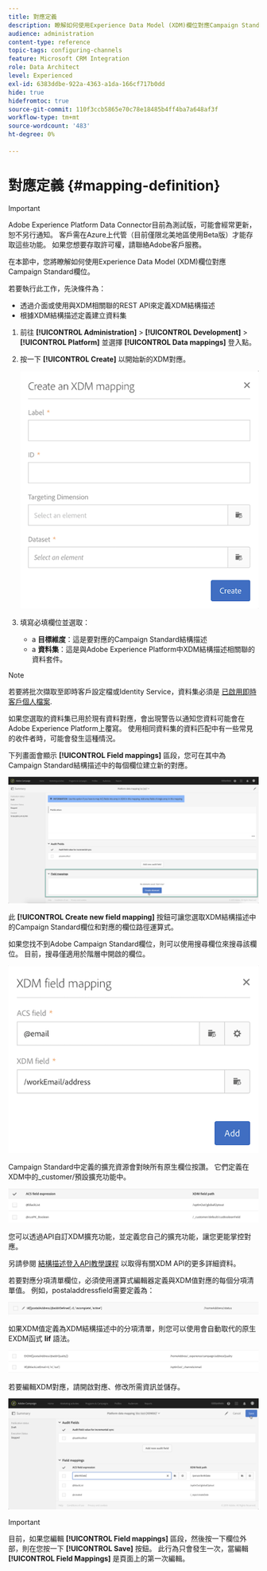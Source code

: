 ```yaml
---
title: 對應定義
description: 瞭解如何使用Experience Data Model (XDM)欄位對應Campaign Standard欄位。
audience: administration
content-type: reference
topic-tags: configuring-channels
feature: Microsoft CRM Integration
role: Data Architect
level: Experienced
exl-id: 6383ddbe-922a-4363-a1da-166cf717b0dd
hide: true
hidefromtoc: true
source-git-commit: 110f3ccb5865e70c78e18485b4ff4ba7a648af3f
workflow-type: tm+mt
source-wordcount: '483'
ht-degree: 0%

---
```


# 對應定義 {#mapping-definition}

>[!IMPORTANT]
>
>Adobe Experience Platform Data Connector目前為測試版，可能會經常更新，恕不另行通知。 客戶需在Azure上代管（目前僅限北美地區使用Beta版）才能存取這些功能。 如果您想要存取許可權，請聯絡Adobe客戶服務。

在本節中，您將瞭解如何使用Experience Data Model (XDM)欄位對應Campaign Standard欄位。

若要執行此工作，先決條件為：

* 透過介面或使用與XDM相關聯的REST API來定義XDM結構描述
* 根據XDM結構描述定義建立資料集

1. 前往 **[!UICONTROL Administration]** > **[!UICONTROL Development]** > **[!UICONTROL Platform]** 並選擇 **[!UICONTROL Data mappings]** 登入點。

1. 按一下 **[!UICONTROL Create]** 以開始新的XDM對應。

   ![](assets/aep_createmapping.png)

1. 填寫必填欄位並選取：

   * a **目標維度**：這是要對應的Campaign Standard結構描述
   * a **資料集**：這是與Adobe Experience Platform中XDM結構描述相關聯的資料套件。

>[!NOTE]
>
>若要將批次擷取至即時客戶設定檔或Identity Service，資料集必須是 [已啟用即時客戶個人檔案](https://experienceleague.adobe.com/docs/experience-platform/rtcdp/intro/get-started.html).
>
>如果您選取的資料集已用於現有資料對應，會出現警告以通知您資料可能會在Adobe Experience Platform上覆寫。 使用相同資料集的資料匹配中有一些常見的收件者時，可能會發生這種情況。

下列畫面會顯示 **[!UICONTROL Field mappings]** 區段，您可在其中為Campaign Standard結構描述中的每個欄位建立新的對應。

![](assets/aep_fieldmappings.png)

此 **[!UICONTROL Create new field mapping]** 按鈕可讓您選取XDM結構描述中的Campaign Standard欄位和對應的欄位路徑運算式。

如果您找不到Adobe Campaign Standard欄位，則可以使用搜尋欄位來搜尋該欄位。 目前，搜尋僅適用於階層中開啟的欄位。

![](assets/aep_mapfield.png)

Campaign Standard中定義的擴充資源會對映所有原生欄位按讚。 它們定義在XDM中的_customer/預設擴充功能中。

![](assets/aep_fieldscusmapping.png)

您可以透過API自訂XDM擴充功能，並定義您自己的擴充功能，讓您更能掌控對應。

另請參閱 [結構描述登入API教學課程](https://experienceleague.adobe.com/docs/experience-platform/xdm/api/getting-started.html) 以取得有關XDM API的更多詳細資料。

若要對應分項清單欄位，必須使用運算式編輯器定義與XDM值對應的每個分項清單值。 例如，postaladdressfield需要定義為：

![](assets/aep_enummapping.png)

如果XDM值定義為XDM結構描述中的分項清單，則您可以使用會自動取代的原生EXDM函式 **lif** 語法。

![](assets/aep_enummappingexdm.png)

若要編輯XDM對應，請開啟對應、修改所需資訊並儲存。

![](assets/aep_editmapping.png)

>[!IMPORTANT]
>
>目前，如果您編輯 **[!UICONTROL Field mappings]** 區段，然後按一下欄位外部，則在您按一下 **[!UICONTROL Save]** 按鈕。 此行為只會發生一次，當編輯 **[!UICONTROL Field Mappings]** 是頁面上的第一次編輯。
